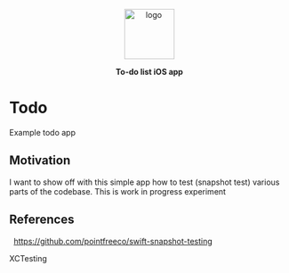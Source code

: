 

<p align="center">
  <img alt="logo" src="https://i.imgur.com/dhTn0jB.png" width="90">
</p>
<p align="center">
  <b>To-do list iOS app</b>
</p>



# Todo

Example todo app



## Motivation

I want to show off with this simple app how to test (snapshot test) various parts of the codebase. This is work in progress experiment 



## References

  https://github.com/pointfreeco/swift-snapshot-testing

XCTesting
